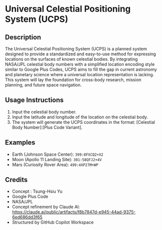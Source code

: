 # Universal Celestial Positioning System (UCPS)

## Description

The Universal Celestial Positioning System (UCPS) is a planned system designed to provide a standardized and easy-to-use method for expressing locations on the surfaces of known celestial bodies. By integrating NASA/JPL celestial body numbers with a simplified location encoding style similar to Google Plus Codes, UCPS aims to fill the gap in current astronomy and planetary science where a universal location representation is lacking. This system will lay the foundation for cross-body research, mission planning, and future space navigation.

## Usage Instructions

1. Input the celestial body number.
2. Input the latitude and longitude of the location on the celestial body.
3. The system will generate the UCPS coordinates in the format: [Celestial Body Number]:[Plus Code Variant].

## Examples

- Earth (Johnson Space Center): `399:8FXCQ2+X2`
- Moon (Apollo 11 Landing Site): `301:58QFJ2+4V`
- Mars (Curiosity Rover Area): `499:4XP27M+WP`

## Credits

- Concept : Tsung-Hsiu Yu
- Google Plus Code
- NASA/JPL
- Concept refinement by Claude AI: https://claude.ai/public/artifacts/f8b7847d-e945-44ad-9375-6ed686dd3f65
- Structured by GitHub Copilot Workspace
